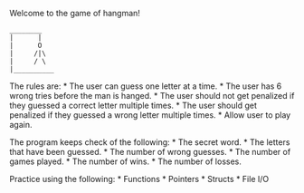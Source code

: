 Welcome to the game of hangman!

    ________
    |      |
    |      O
    |     /|\
    |     / \
    |__________

The rules are:
    * The user can guess one letter at a time.
    * The user has 6 wrong tries before the man is hanged.
    * The user should not get penalized if they guessed a correct letter multiple times.
    * The user should get penalized if they guessed a wrong letter multiple times.
    * Allow user to play again.

The program keeps check of the following:
    * The secret word.
    * The letters that have been guessed.
    * The number of wrong guesses.
    * The number of games played.
    * The number of wins.
    * The number of losses.

Practice using the following:
    * Functions
    * Pointers
    * Structs
    * File I/O
